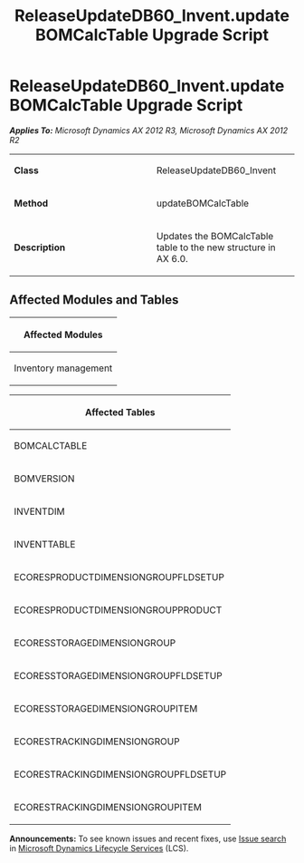 ﻿---
title: ReleaseUpdateDB60_Invent.updateBOMCalcTable Upgrade Script
TOCTitle: ReleaseUpdateDB60_Invent.updateBOMCalcTable Upgrade Script
ms:assetid: c4f9f082-76ac-c695-ee4c-6cc4e78dd5c1
ms:mtpsurl: https://msdn.microsoft.com/en-us/library/JJ686874(v=AX.60)
ms:contentKeyID: 49711072
ms.date: 05/18/2015
mtps_version: v=AX.60
---

# ReleaseUpdateDB60\_Invent.updateBOMCalcTable Upgrade Script 


_**Applies To:** Microsoft Dynamics AX 2012 R3, Microsoft Dynamics AX 2012 R2_

<table>
<colgroup>
<col style="width: 50%" />
<col style="width: 50%" />
</colgroup>
<tbody>
<tr class="odd">
<td><p><strong>Class</strong></p></td>
<td><p>ReleaseUpdateDB60_Invent</p></td>
</tr>
<tr class="even">
<td><p><strong>Method</strong></p></td>
<td><p>updateBOMCalcTable</p></td>
</tr>
<tr class="odd">
<td><p><strong>Description</strong></p></td>
<td><p>Updates the BOMCalcTable table to the new structure in AX 6.0.</p></td>
</tr>
</tbody>
</table>


## Affected Modules and Tables

<table>
<colgroup>
<col style="width: 100%" />
</colgroup>
<thead>
<tr class="header">
<th><p>Affected Modules</p></th>
</tr>
</thead>
<tbody>
<tr class="odd">
<td><p>Inventory management</p></td>
</tr>
</tbody>
</table>


<table>
<colgroup>
<col style="width: 100%" />
</colgroup>
<thead>
<tr class="header">
<th><p>Affected Tables</p></th>
</tr>
</thead>
<tbody>
<tr class="odd">
<td><p>BOMCALCTABLE</p></td>
</tr>
<tr class="even">
<td><p>BOMVERSION</p></td>
</tr>
<tr class="odd">
<td><p>INVENTDIM</p></td>
</tr>
<tr class="even">
<td><p>INVENTTABLE</p></td>
</tr>
<tr class="odd">
<td><p>ECORESPRODUCTDIMENSIONGROUPFLDSETUP</p></td>
</tr>
<tr class="even">
<td><p>ECORESPRODUCTDIMENSIONGROUPPRODUCT</p></td>
</tr>
<tr class="odd">
<td><p>ECORESSTORAGEDIMENSIONGROUP</p></td>
</tr>
<tr class="even">
<td><p>ECORESSTORAGEDIMENSIONGROUPFLDSETUP</p></td>
</tr>
<tr class="odd">
<td><p>ECORESSTORAGEDIMENSIONGROUPITEM</p></td>
</tr>
<tr class="even">
<td><p>ECORESTRACKINGDIMENSIONGROUP</p></td>
</tr>
<tr class="odd">
<td><p>ECORESTRACKINGDIMENSIONGROUPFLDSETUP</p></td>
</tr>
<tr class="even">
<td><p>ECORESTRACKINGDIMENSIONGROUPITEM</p></td>
</tr>
</tbody>
</table>

  
**Announcements:** To see known issues and recent fixes, use [Issue search](http://go.microsoft.com/fwlink/?linkid=389258) in [Microsoft Dynamics Lifecycle Services](http://go.microsoft.com/fwlink/?linkid=306505) (LCS).

